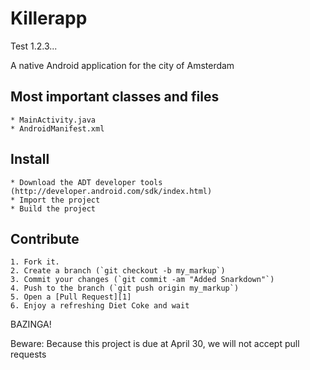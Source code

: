 Killerapp
=========
Test 1.2.3...

A native Android application for the city of Amsterdam


Most important classes and files
----------------------
	* MainActivity.java
	* AndroidManifest.xml


Install
-------
	* Download the ADT developer tools (http://developer.android.com/sdk/index.html)
	* Import the project
	* Build the project

Contribute
----------
	1. Fork it.
	2. Create a branch (`git checkout -b my_markup`)
	3. Commit your changes (`git commit -am "Added Snarkdown"`)
	4. Push to the branch (`git push origin my_markup`)
	5. Open a [Pull Request][1]
	6. Enjoy a refreshing Diet Coke and wait

BAZINGA!

Beware:
	Because this project is due at April 30, we will not accept pull requests
